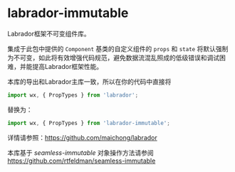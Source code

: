 # labrador-immutable

Labrador框架不可变组件库。

集成于此包中提供的 `Component` 基类的自定义组件的 `props` 和 `state` 将默认强制为不可变，如此将有效增强代码规范，避免数据流混乱照成的低级错误和调试困难，并能提高Labrador框架性能。

本库的导出和Labrador主库一致，所以在你的代码中直接将

```js
import wx, { PropTypes } from 'labrador';
```

替换为：

```js
import wx, { PropTypes } from 'labrador-immutable';
```

详情请参照：https://github.com/maichong/labrador

本库基于 *seamless-immutable* 对象操作方法请参阅 https://github.com/rtfeldman/seamless-immutable
